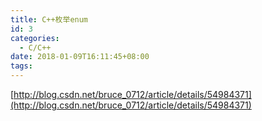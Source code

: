 ```yaml
---
title: C++枚举enum
id: 3
categories:
  - C/C++
date: 2018-01-09T16:11:45+08:00
tags:
---
```


[http://blog.csdn.net/bruce_0712/article/details/54984371](http://blog.csdn.net/bruce_0712/article/details/54984371)
